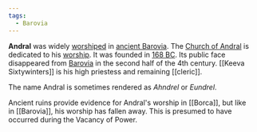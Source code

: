 ```yaml
---
tags:
  - Barovia
---
```


**Andral** was widely [worshiped](http://fraternityofshadows.com/wiki/Worshiped "Worshiped") in [ancient Barovia](http://fraternityofshadows.com/wiki/Prime_Material_Barovia "Prime Material Barovia"). The [Church of Andral](http://fraternityofshadows.com/wiki/Church_of_Andral "Church of Andral") is dedicated to his [worship](http://fraternityofshadows.com/wiki/Worship "Worship"). It was founded in [168 BC](http://fraternityofshadows.com/wiki/168_BC "168 BC"). Its public face disappeared from [Barovia](http://fraternityofshadows.com/wiki/Barovia "Barovia") in the second half of the 4th century. [[Keeva Sixtywinters]] is his high priestess and remaining [[cleric]].

The name Andral is sometimes rendered as _Ahndrel_ or _Eundrel_.

Ancient ruins provide evidence for Andral's worship in [[Borca]], but like in [[Barovia]], his worship has fallen away. This is presumed to have occurred during the Vacancy of Power. 


